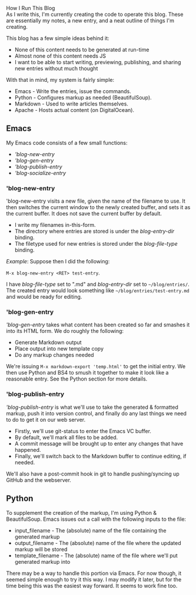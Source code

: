 <div class="article-header">How I Run This Blog</div>
As I write this, I'm currently creating the code to operate this blog. These are essentially my notes, a new entry, and a neat outline of things I'm creating.

This blog has a few simple ideas behind it:

* None of this content needs to be generated at run-time
* Almost none of this content needs JS
* I want to be able to start writing, previewing, publishing, and sharing new entries without much thought

With that in mind, my system is fairly simple:

* Emacs - Write the entries, issue the commands.
* Python - Configures markup as needed (BeautifulSoup).
* Markdown - Used to write articles themselves.
* Apache - Hosts actual content (on DigitalOcean).

## Emacs ##

My Emacs code consists of a few small functions:

* *'blog-new-entry*
* *'blog-gen-entry*
* *'blog-publish-entry*
* *'blog-socialize-entry*

### 'blog-new-entry ###

'blog-new-entry visits a new file, given the name of the filename to use. It then switches the current window to the newly created buffer, and sets it as the current buffer. It does not save the current buffer by default.

* I write my filenames in-this-form.
* The directory where entries are stored is under the *blog-entry-dir* binding.
* The filetype used for new entries is stored under the *blog-file-type* binding.

*Example*: Suppose then I did the following:

`M-x blog-new-entry <RET> test-entry`.

I have *blog-file-type* set to ".md" and *blog-entry-dir* set to `~/blog/entries/`. The created entry would look something like `~/blog/entries/test-entry.md` and would be ready for editing.

### 'blog-gen-entry ###

*'blog-gen-entry* takes what content has been created so far and smashes it into its HTML form. We do roughly the following:

* Generate Markdown output
* Place output into new template copy
* Do any markup changes needed

We're issuing `M-x markdown-export 'temp.html'` to get the initial entry. We then use Python and BS4 to smush it together to make it look like a reasonable entry. See the Python section for more details.

### 'blog-publish-entry ###

*'blog-publish-entry* is what we'll use to take the generated & formatted markup, push it into version control, and finally do any last things we need to do to get it on our web server.

* Firstly, we'll use git-status to enter the Emacs VC buffer.
 * By default, we'll mark all files to be added.
* A commit message will be brought up to enter any changes that have happened.
* Finally, we'll switch back to the Markdown buffer to continue editing, if needed.

We'll also have a post-commit hook in git to handle pushing/syncing up GitHub and the webserver.

## Python ##
To supplement the creation of the markup, I'm using Python & BeautifulSoup. Emacs issues out a call with the following inputs to the file:

* input_filename - The (absolute) name of the file containing the generated markup
* output_filename - The (absolute) name of the file where the updated markup will be stored
* template_filename - The (absolute) name of the file where we'll put generated markup into

There may be a way to handle this portion via Emacs. For now though, it seemed simple enough to try it this way. I may modify it later, but for the time being this was the easiest way forward. It seems to work fine too.
